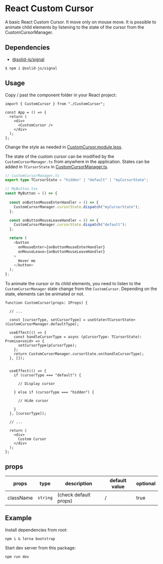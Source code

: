 # React Custom Cursor

A basic React Custom Cursor. It move only on mouse move. It is possible to animate child elements by listening to the state of the cursor from the CustomCursorManager.

## Dependencies

- [@solid-js/signal](https://www.npmjs.com/package/@solid-js/signal)

```shell
$ npm i @solid-js/signal
```

## Usage

Copy / past the component folder in your React project:

```tsx
import { CustomCursor } from "./CustomCursor";

const App = () => {
  return (
    <div>
      <CustomCursor />
    </div>
  );
};
```

Change the style as needed in [CustomCursor.module.less](customCursor/CustomCursor.module.less).

The state of the custom cursor can be modified by the `CustomCursorManager.ts` from anywhere in the application. States can be added in `TCursorState` in [CustomCursorManager.ts](customCursor/CustomCursorManager.ts).

```ts
// CustomCursorManager.ts
export type TCursorState = "hidden" | "default" | "myCursorState";

// MyButton.tsx
const MyButton = () => {
  
  const onButtonMouseEnterHandler = () => {
    CustomCursorManager.cursorState.dispatch("myCursorState");
  };

  const onButtonMouseLeaveHandler = () => {
    CustomCursorManager.cursorState.dispatch("default");
  };

  return (
    <button
      onMouseEnter={onButtonMouseEnterHandler}
      onMouseLeave={onButtonMouseLeaveHandler}
    >
      Hover me
    </button>
  );
};
```

To animate the cursor or its child elements, you need to listen to the `CustomCursorManager` state change from the `CustomCursor`. Depending on the state, elements can be animated or not.

```tsx
function CustomCursor(props: IProps) {

  // ...

  const [cursorType, setCursorType] = useState<TCursorState>(CustomCursorManager.defaultType);
  
  useEffect(() => {
    const handleCursorType = async (pCursorType: TCursorState): Promise<void> => {
      setCursorType(pCursorType);
    };
    return CustomCursorManager.cursorState.on(handleCursorType);
  }, []);

  
  useEffect(() => {
    if (cursorType === "default") {

      // Display cursor
      
    } else if (cursorType === "hidden") {
      
      // Hide cursor
      
    }
  }, [cursorType]);

  // ...

  return (
    <div>
      Custom Cursor
    </div>
  );
};
```

## props

| props     | type     | description           | default value | optional |
| --------- | -------- | --------------------- | ------------- | -------- |
| className | `string` | (check default props) | /             | true     |

## Example

Install dependencies from root:

```shell
npm i & lerna bootstrap
```

Start dev server from this package:

```shell
npm run dev
```
